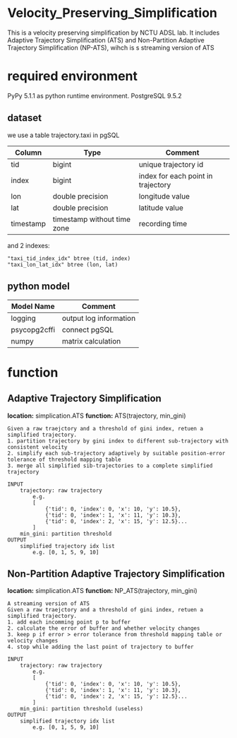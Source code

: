 # Velocity_Preserving_Simplification

This is a velocity preserving simplification by NCTU ADSL lab.
It includes Adaptive Trajectory Simplification (ATS) and Non-Partition Adaptive Trajectory Simplification (NP-ATS), wihch is s streaming version of ATS

# required environment
PyPy 5.1.1 as python runtime environment.
PostgreSQL 9.5.2


## dataset
we use a table trajectory.taxi in pgSQL

|  Column   |            Type             | Comment                              |
|-----------|-----------------------------|--------------------------------------|
| tid       | bigint                      | unique trajectory id                 |
| index     | bigint                      | index for each point in trajectory   |
| lon       | double precision            | longitude value                      |
| lat       | double precision            | latitude value                       |
| timestamp | timestamp without time zone | recording time                           |

and 2 indexes:
	
    "taxi_tid_index_idx" btree (tid, index)
    "taxi_lon_lat_idx" btree (lon, lat)
    



## python model

| Model Name   | Comment                |
|--------------|------------------------|
| logging      | output log information |
| psycopg2cffi | connect pgSQL          |
| numpy        | matrix calculation     |


# function

## Adaptive Trajectory Simplification

**location:** simplication.ATS
**function:** ATS(trajectory, min_gini)

	Given a raw traejctory and a threshold of gini index, retuen a simplified trajectory.
    1. partition trajectory by gini index to different sub-trajectory with consistent velocity
    2. simplify each sub-trajectory adaptively by suitable position-error tolerance of threshold mapping table
    3. merge all simplified sib-trajectories to a complete simplified trajectory
        
	INPUT
        trajectory: raw trajectory
            e.g.
            [
                {'tid': 0, 'index': 0, 'x': 10, 'y': 10.5},
                {'tid': 0, 'index': 1, 'x': 11, 'y': 10.3},
                {'tid': 0, 'index': 2, 'x': 15, 'y': 12.5}...
            ]
        min_gini: partition threshold
    OUTPUT
        simplified trajectory idx list
        	e.g. [0, 1, 5, 9, 10]

## Non-Partition Adaptive Trajectory Simplification

**location:** simplication.ATS
**function:** NP_ATS(trajectory, min_gini)
	
    A streaming version of ATS
	Given a raw traejctory and a threshold of gini index, retuen a simplified trajectory.
    1. add each incomming point p to buffer
    2. calculate the error of buffer and whether velocity changes
    3. keep p if error > error tolerance from threshold mapping table or velocity changes
    4. stop while adding the last point of trajectory to buffer
        
	INPUT
        trajectory: raw trajectory
            e.g.
            [
                {'tid': 0, 'index': 0, 'x': 10, 'y': 10.5},
                {'tid': 0, 'index': 1, 'x': 11, 'y': 10.3},
                {'tid': 0, 'index': 2, 'x': 15, 'y': 12.5}...
            ]
        min_gini: partition threshold (useless)
    OUTPUT
        simplified trajectory idx list
        	e.g. [0, 1, 5, 9, 10]